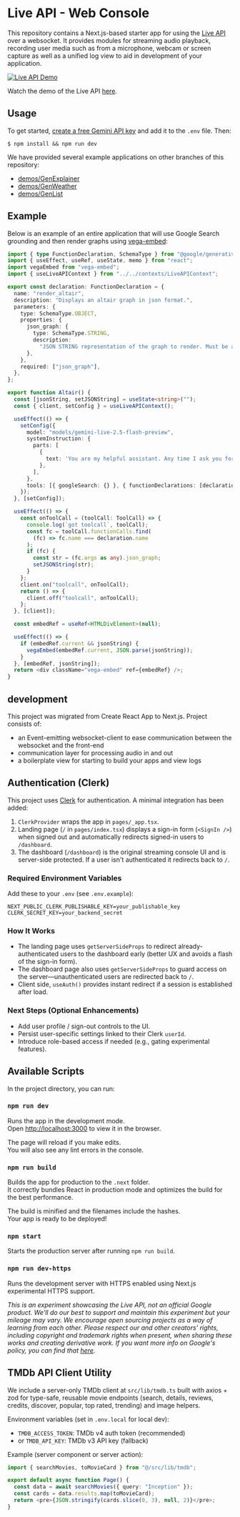 # Live API - Web Console

This repository contains a Next.js-based starter app for using the [Live API](<[https://ai.google.dev/gemini-api](https://ai.google.dev/api/multimodal-live)>) over a websocket. It provides modules for streaming audio playback, recording user media such as from a microphone, webcam or screen capture as well as a unified log view to aid in development of your application.

[![Live API Demo](readme/thumbnail.png)](https://www.youtube.com/watch?v=J_q7JY1XxFE)

Watch the demo of the Live API [here](https://www.youtube.com/watch?v=J_q7JY1XxFE).

## Usage

To get started, [create a free Gemini API key](https://aistudio.google.com/apikey) and add it to the `.env` file. Then:

```
$ npm install && npm run dev
```

We have provided several example applications on other branches of this repository:

- [demos/GenExplainer](https://github.com/google-gemini/multimodal-live-api-web-console/tree/demos/genexplainer)
- [demos/GenWeather](https://github.com/google-gemini/multimodal-live-api-web-console/tree/demos/genweather)
- [demos/GenList](https://github.com/google-gemini/multimodal-live-api-web-console/tree/demos/genlist)

## Example

Below is an example of an entire application that will use Google Search grounding and then render graphs using [vega-embed](https://github.com/vega/vega-embed):

```typescript
import { type FunctionDeclaration, SchemaType } from "@google/generative-ai";
import { useEffect, useRef, useState, memo } from "react";
import vegaEmbed from "vega-embed";
import { useLiveAPIContext } from "../../contexts/LiveAPIContext";

export const declaration: FunctionDeclaration = {
  name: "render_altair",
  description: "Displays an altair graph in json format.",
  parameters: {
    type: SchemaType.OBJECT,
    properties: {
      json_graph: {
        type: SchemaType.STRING,
        description:
          "JSON STRING representation of the graph to render. Must be a string, not a json object",
      },
    },
    required: ["json_graph"],
  },
};

export function Altair() {
  const [jsonString, setJSONString] = useState<string>("");
  const { client, setConfig } = useLiveAPIContext();

  useEffect(() => {
    setConfig({
      model: "models/gemini-live-2.5-flash-preview",
      systemInstruction: {
        parts: [
          {
            text: 'You are my helpful assistant. Any time I ask you for a graph call the "render_altair" function I have provided you. Dont ask for additional information just make your best judgement.',
          },
        ],
      },
      tools: [{ googleSearch: {} }, { functionDeclarations: [declaration] }],
    });
  }, [setConfig]);

  useEffect(() => {
    const onToolCall = (toolCall: ToolCall) => {
      console.log(`got toolcall`, toolCall);
      const fc = toolCall.functionCalls.find(
        (fc) => fc.name === declaration.name
      );
      if (fc) {
        const str = (fc.args as any).json_graph;
        setJSONString(str);
      }
    };
    client.on("toolcall", onToolCall);
    return () => {
      client.off("toolcall", onToolCall);
    };
  }, [client]);

  const embedRef = useRef<HTMLDivElement>(null);

  useEffect(() => {
    if (embedRef.current && jsonString) {
      vegaEmbed(embedRef.current, JSON.parse(jsonString));
    }
  }, [embedRef, jsonString]);
  return <div className="vega-embed" ref={embedRef} />;
}
```

## development

This project was migrated from Create React App to Next.js.
Project consists of:

- an Event-emitting websocket-client to ease communication between the websocket and the front-end
- communication layer for processing audio in and out
- a boilerplate view for starting to build your apps and view logs

## Authentication (Clerk)

This project uses [Clerk](https://clerk.com/) for authentication. A minimal integration has been added:

1. `ClerkProvider` wraps the app in `pages/_app.tsx`.
2. Landing page (`/` in `pages/index.tsx`) displays a sign-in form (`<SignIn />`) when signed out and automatically redirects signed-in users to `/dashboard`.
3. The dashboard (`/dashboard`) is the original streaming console UI and is server-side protected. If a user isn't authenticated it redirects back to `/`.

### Required Environment Variables

Add these to your `.env` (see `.env.example`):

```
NEXT_PUBLIC_CLERK_PUBLISHABLE_KEY=your_publishable_key
CLERK_SECRET_KEY=your_backend_secret
```

### How It Works

- The landing page uses `getServerSideProps` to redirect already-authenticated users to the dashboard early (better UX and avoids a flash of the sign-in form).
- The dashboard page also uses `getServerSideProps` to guard access on the server—unauthenticated users are redirected back to `/`.
- Client side, `useAuth()` provides instant redirect if a session is established after load.

### Next Steps (Optional Enhancements)

- Add user profile / sign-out controls to the UI.
- Persist user-specific settings linked to their Clerk `userId`.
- Introduce role-based access if needed (e.g., gating experimental features).

## Available Scripts

In the project directory, you can run:

### `npm run dev`

Runs the app in the development mode.\
Open [http://localhost:3000](http://localhost:3000) to view it in the browser.

The page will reload if you make edits.\
You will also see any lint errors in the console.

### `npm run build`

Builds the app for production to the `.next` folder.\
It correctly bundles React in production mode and optimizes the build for the best performance.

The build is minified and the filenames include the hashes.\
Your app is ready to be deployed!

### `npm start`

Starts the production server after running `npm run build`.

### `npm run dev-https`

Runs the development server with HTTPS enabled using Next.js experimental HTTPS support.

_This is an experiment showcasing the Live API, not an official Google product. We’ll do our best to support and maintain this experiment but your mileage may vary. We encourage open sourcing projects as a way of learning from each other. Please respect our and other creators' rights, including copyright and trademark rights when present, when sharing these works and creating derivative work. If you want more info on Google's policy, you can find that [here](https://developers.google.com/terms/site-policies)._

## TMDb API Client Utility

We include a server-only TMDb client at `src/lib/tmdb.ts` built with axios + zod for type-safe, reusable movie endpoints (search, details, reviews, credits, discover, popular, top rated, trending) and image helpers.

Environment variables (set in `.env.local` for local dev):

- `TMDB_ACCESS_TOKEN`: TMDb v4 auth token (recommended)
- or `TMDB_API_KEY`: TMDb v3 API key (fallback)

Example (server component or server action):

```ts
import { searchMovies, toMovieCard } from "@/src/lib/tmdb";

export default async function Page() {
  const data = await searchMovies({ query: "Inception" });
  const cards = data.results.map(toMovieCard);
  return <pre>{JSON.stringify(cards.slice(0, 3), null, 2)}</pre>;
}
```

